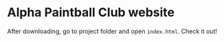 # Alpha Paintball Club website

After downloading, go to project folder and open ```index.html```. Check it out!
